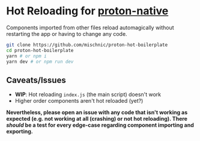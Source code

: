 # Hot Reloading for [proton-native](https://github.com/kusti8/proton-native)

Components imported from other files reload automagically without restarting the app or having to change any code.

```sh
git clone https://github.com/mischnic/proton-hot-boilerplate
cd proton-hot-boilerplate
yarn # or npm i
yarn dev # or npm run dev
```

## Caveats/Issues

- **WIP**: Hot reloading `index.js` (the main script) doesn't work
- Higher order components aren't hot reloaded (yet?)

**Nevertheless, please open an issue with any code that isn't working as expected (e.g. not working at all (crashing) or not hot reloading). There *should* be a test for every edge-case regarding component importing and exporting.**
